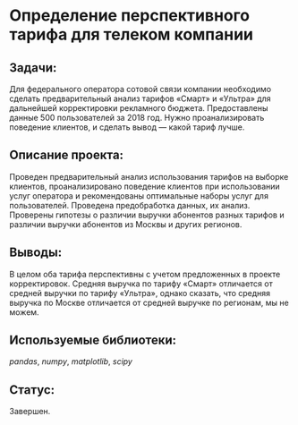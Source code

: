 # Определение перспективного тарифа для телеком компании

## Задачи:

Для федерального оператора сотовой связи компании необходимо сделать предварительный анализ тарифов «Смарт» и «Ультра» для дальнейшей корректировки рекламного бюджета. Предоставлены данные 500 пользователей за 2018 год. Нужно проанализировать поведение клиентов, и сделать вывод — какой тариф лучше.

## Описание проекта:

Проведен предварительный анализ использования тарифов на выборке клиентов, проанализировано поведение клиентов при использовании услуг оператора и рекомендованы оптимальные наборы услуг для пользователей. Проведена предобработка данных, их анализ. Проверены гипотезы о различии выручки абонентов разных тарифов и различии выручки абонентов из Москвы и других регионов.

## Выводы:

В целом оба тарифа перспективны с учетом предложенных в проекте корректировок. Средняя выручка по тарифу «Смарт» отличается от средней выручки по тарифу «Ультра», однако сказать, что средняя выручка по Москве отличается от средней выручке по регионам, мы не можем.

## Используемые библиотеки:

*pandas*, *numpy*, *matplotlib*, *scipy*

## Статус:

Завершен.
